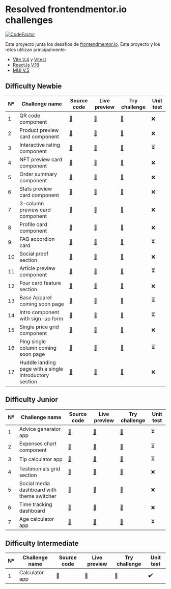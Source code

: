 # Resolved frontendmentor.io challenges

[![CodeFactor](https://www.codefactor.io/repository/github/javiluli/resolved-frontendmentor-challenges/badge)](https://www.codefactor.io/repository/github/javiluli/resolved-frontendmentor-challenges)

Este proyecto junta los desafios de [frontendmentor.io](https://www.frontendmentor.io/challenges/calculator-app-9lteq5N29). Este proyecto y los retos utilizan principalmente:

- [Vite V.4](https://vitejs.dev/) y [Vitest](https://vitest.dev/)
- [ReactJs V.18](https://es.legacy.reactjs.org/)
- [MUI V.5](https://mui.com/material-ui/getting-started/)

<!--
- :heavy_check_mark: Released as stable
- :x: Not too far from becoming stable, already released as unstable
- :hourglass_flowing_sand: Planning to build -->

## Difficulty Newbie

| Nº  | Challenge name                                         | Source code             | Live preview            | Try challenge                | Unit test                |
| --- | ------------------------------------------------------ | ----------------------- | ----------------------- | ---------------------------- | ------------------------ |
| 1   | QR code component                                      | [:link:][__code__n__1]  | [:link:][__live__n__1]  | [:link:][__challenge__n__1]  | :x:                      |
| 2   | Product preview card component                         | [:link:][__code__n__2]  | [:link:][__live__n__2]  | [:link:][__challenge__n__2]  | :x:                      |
| 3   | Interactive rating component                           | [:link:][__code__n__3]  | [:link:][__live__n__3]  | [:link:][__challenge__n__3]  | :hourglass_flowing_sand: |
| 4   | NFT preview card component                             | [:link:][__code__n__4]  | [:link:][__live__n__4]  | [:link:][__challenge__n__4]  | :x:                      |
| 5   | Order summary component                                | [:link:][__code__n__5]  | [:link:][__live__n__5]  | [:link:][__challenge__n__5]  | :x:                      |
| 6   | Stats preview card component                           | [:link:][__code__n__6]  | [:link:][__live__n__6]  | [:link:][__challenge__n__6]  | :x:                      |
| 7   | 3-column preview card component                        | [:link:][__code__n__7]  | [:link:][__live__n__7]  | [:link:][__challenge__n__7]  | :x:                      |
| 8   | Profile card component                                 | [:link:][__code__n__8]  | [:link:][__live__n__8]  | [:link:][__challenge__n__8]  | :x:                      |
| 9   | FAQ accordion card                                     | [:link:][__code__n__9]  | [:link:][__live__n__9]  | [:link:][__challenge__n__9]  | :hourglass_flowing_sand: |
| 10  | Social proof section                                   | [:link:][__code__n__10] | [:link:][__live__n__10] | [:link:][__challenge__n__10] | :x:                      |
| 11  | Article preview component                              | [:link:][__code__n__11] | [:link:][__live__n__11] | [:link:][__challenge__n__11] | :hourglass_flowing_sand: |
| 12  | Four card feature section                              | [:link:][__code__n__12] | [:link:][__live__n__12] | [:link:][__challenge__n__12] | :x:                      |
| 13  | Base Apparel coming soon page                          | [:link:][__code__n__13] | [:link:][__live__n__13] | [:link:][__challenge__n__13] | :hourglass_flowing_sand: |
| 14  | Intro component with sign-up form                      | [:link:][__code__n__14] | [:link:][__live__n__14] | [:link:][__challenge__n__14] | :hourglass_flowing_sand: |
| 15  | Single price grid component                            | [:link:][__code__n__15] | [:link:][__live__n__15] | [:link:][__challenge__n__15] | :x:                      |
| 16  | Ping single column coming soon page                    | [:link:][__code__n__16] | [:link:][__live__n__16] | [:link:][__challenge__n__16] | :hourglass_flowing_sand: |
| 17  | Huddle landing page with a single introductory section | [:link:][__code__n__17] | [:link:][__live__n__17] | [:link:][__challenge__n__17] | :x:                      |

## Difficulty Junior

| Nº  | Challenge name                             | Source code            | Live preview           | Try challenge               | Unit test                |
| --- | ------------------------------------------ | ---------------------- | ---------------------- | --------------------------- | ------------------------ |
| 1   | Advice generator app                       | [:link:][__code__j__1] | [:link:][__live__j__1] | [:link:][__challenge__j__1] | :hourglass_flowing_sand: |
| 2   | Expenses chart component                   | [:link:][__code__j__2] | [:link:][__live__j__2] | [:link:][__challenge__j__2] | :hourglass_flowing_sand: |
| 3   | Tip calculator app                         | [:link:][__code__j__3] | [:link:][__live__j__3] | [:link:][__challenge__j__3] | :hourglass_flowing_sand: |
| 4   | Testimonials grid section                  | [:link:][__code__j__4] | [:link:][__live__j__4] | [:link:][__challenge__j__4] | :x:                      |
| 5   | Social media dashboard with theme switcher | [:link:][__code__j__5] | [:link:][__live__j__5] | [:link:][__challenge__j__5] | :x:                      |
| 6   | Time tracking dashboard                    | [:link:][__code__j__6] | [:link:][__live__j__6] | [:link:][__challenge__j__6] | :x:                      |
| 7   | Age calculator app                         | [:link:][__code__j__7] | [:link:][__live__j__7] | [:link:][__challenge__j__7] | :hourglass_flowing_sand: |

## Difficulty Intermediate

| Nº  | Challenge name | Source code            | Live preview           | Try challenge               | Unit test          |
| --- | -------------- | ---------------------- | ---------------------- | --------------------------- | ------------------ |
| 1   | Calculator app | [:link:][__code__i__1] | [:link:][__live__i__1] | [:link:][__challenge__i__1] | :heavy_check_mark: |

<!-- #################################################################################################### -->
<!-- #################################### links to tables of contents ################################### -->
<!-- #################################################################################################### -->

<!-- ________________ Legend ________________ -->
<!-- Difficulty Newbie (1) ---------- Slug: n -->
<!-- Difficulty Junior (2) ---------- Slug: j -->
<!-- Difficulty Intermediate (3) ---- Slug: i -->
<!-- Difficulty Advanced (4) -------- Slug: a -->
<!-- Difficulty Guru (5) ------------ Slug: g -->

<!-- ################################################## -->
<!-- ############### Code links section ############### -->

<!-- Difficulty newbie -->

[__code__n__1]: https://github.com/javiluli/resolved-frontendmentor-challenges/tree/master/src/challenges/qr-code-component
[__code__n__2]: https://github.com/javiluli/resolved-frontendmentor-challenges/tree/master/src/challenges/product-preview-card-component
[__code__n__3]: https://github.com/javiluli/resolved-frontendmentor-challenges/tree/master/src/challenges/interactive-rating-component
[__code__n__4]: https://github.com/javiluli/resolved-frontendmentor-challenges/tree/master/src/challenges/nft-preview-card-component
[__code__n__5]: https://github.com/javiluli/resolved-frontendmentor-challenges/tree/master/src/challenges/order-summary-component
[__code__n__6]: https://github.com/javiluli/resolved-frontendmentor-challenges/tree/master/src/challenges/stats-preview-card-component
[__code__n__7]: https://github.com/javiluli/resolved-frontendmentor-challenges/tree/master/src/challenges/three-column-preview-card-component
[__code__n__8]: https://github.com/javiluli/resolved-frontendmentor-challenges/tree/master/src/challenges/profile-card-component
[__code__n__9]: https://github.com/javiluli/resolved-frontendmentor-challenges/tree/master/src/challenges/faq-accordion-card
[__code__n__10]: https://github.com/javiluli/resolved-frontendmentor-challenges/tree/master/src/challenges/social-proof-section
[__code__n__11]: https://github.com/javiluli/resolved-frontendmentor-challenges/tree/master/src/challenges/article-preview-component
[__code__n__12]: https://github.com/javiluli/resolved-frontendmentor-challenges/tree/master/src/challenges/four-card-feature-section
[__code__n__13]: https://github.com/javiluli/resolved-frontendmentor-challenges/tree/master/src/challenges/base-apparel-coming-soon-page
[__code__n__14]: https://github.com/javiluli/resolved-frontendmentor-challenges/tree/master/src/challenges/intro-component-with-sign-up-form
[__code__n__15]: https://github.com/javiluli/resolved-frontendmentor-challenges/tree/master/src/challenges/single-price-grid-component
[__code__n__16]: https://github.com/javiluli/resolved-frontendmentor-challenges/tree/master/src/challenges/ping-single-column-coming-soon-page
[__code__n__17]: https://github.com/javiluli/resolved-frontendmentor-challenges/tree/master/src/challenges/huddle-landing-page-with-a-single-introductory-section

<!-- Difficulty junior -->

[__code__j__1]: https://github.com/javiluli/resolved-frontendmentor-challenges/tree/master/src/challenges/advice-generator-app
[__code__j__2]: https://github.com/javiluli/resolved-frontendmentor-challenges/tree/master/src/challenges/expenses-chart-component
[__code__j__3]: https://github.com/javiluli/resolved-frontendmentor-challenges/tree/master/src/challenges/tip-calculator-app
[__code__j__4]: https://github.com/javiluli/resolved-frontendmentor-challenges/tree/master/src/challenges/testimonials-grid-section
[__code__j__5]: https://github.com/javiluli/resolved-frontendmentor-challenges/tree/master/src/challenges/social-media-dashboard-with-theme-switcher-master
[__code__j__6]: https://github.com/javiluli/resolved-frontendmentor-challenges/tree/master/src/challenges/time-tracking-dashboard
[__code__j__7]: https://github.com/javiluli/resolved-frontendmentor-challenges/tree/master/src/challenges/age-calculator-app

<!-- Difficulty intermediate -->

[__code__i__1]: https://github.com/javiluli/resolved-frontendmentor-challenges/tree/master/src/challenges/calculator-app

<!-- ################################################## -->
<!-- ############### Test links section ############### -->

<!-- Difficulty intermediate -->

[__test__i__1]: https://github.com/javiluli/resolved-frontendmentor-challenges/tree/master/src/challenges/calculator-app/components/CalculatorApp/CalculatorApp.test.jsx

<!-- ################################################## -->
<!-- ############### Live links section ############### -->

<!-- Difficulty newbie  -->

[__live__n__1]: https://rfmc.vercel.app/c/qr-code-component
[__live__n__2]: https://rfmc.vercel.app/c/product-preview-card-component
[__live__n__3]: https://rfmc.vercel.app/c/interactive-rating-component
[__live__n__4]: https://rfmc.vercel.app/c/nft-preview-card-component
[__live__n__5]: https://rfmc.vercel.app/c/order-summary-component
[__live__n__6]: https://rfmc.vercel.app/c/stats-preview-card-component
[__live__n__7]: https://rfmc.vercel.app/c/three-column-preview-card-component
[__live__n__8]: https://rfmc.vercel.app/c/profile-card-component
[__live__n__9]: https://rfmc.vercel.app/c/faq-accordion-card
[__live__n__10]: https://rfmc.vercel.app/c/social-proof-section
[__live__n__11]: https://rfmc.vercel.app/c/article-preview-component
[__live__n__12]: https://rfmc.vercel.app/c/four-card-feature-section
[__live__n__13]: https://rfmc.vercel.app/c/base-apparel-coming-soon-page
[__live__n__14]: https://rfmc.vercel.app/c/intro-component-with-sign-up-form
[__live__n__15]: https://rfmc.vercel.app/c/single-price-grid-component
[__live__n__16]: https://rfmc.vercel.app/c/ping-single-column-coming-soon-page
[__live__n__17]: https://rfmc.vercel.app/c/huddle-landing-page-with-a-single-introductory-section

<!-- Difficulty junior  -->

[__live__j__1]: https://rfmc.vercel.app/c/advice-generator-app
[__live__j__2]: https://rfmc.vercel.app/c/expenses-chart-component
[__live__j__3]: https://rfmc.vercel.app/c/tip-calculator-app
[__live__j__4]: https://rfmc.vercel.app/c/testimonials-grid-section
[__live__j__5]: https://rfmc.vercel.app/c/social-media-dashboard-with-theme-switcher-master
[__live__j__6]: https://rfmc.vercel.app/c/time-tracking-dashboard
[__live__j__7]: https://rfmc.vercel.app/c/age-calculator-app

<!-- Difficulty intermediate -->

[__live__i__1]: https://rfmc.vercel.app/c/calculator-app

<!-- ################################################## -->
<!-- ############ Challenge links section ############ -->

<!-- Difficulty newbie  -->

[__challenge__n__1]: https://www.frontendmentor.io/challenges/qr-code-component-iux_sIO_H
[__challenge__n__2]: https://www.frontendmentor.io/challenges/product-preview-card-component-GO7UmttRfa
[__challenge__n__3]: https://www.frontendmentor.io/challenges/interactive-rating-component-koxpeBUmI
[__challenge__n__4]: https://www.frontendmentor.io/challenges/nft-preview-card-component-SbdUL_w0U
[__challenge__n__5]: https://www.frontendmentor.io/challenges/order-summary-component-QlPmajDUj
[__challenge__n__6]: https://www.frontendmentor.io/challenges/stats-preview-card-component-8JqbgoU62
[__challenge__n__7]: https://www.frontendmentor.io/challenges/3column-preview-card-component-pH92eAR2-
[__challenge__n__8]: https://www.frontendmentor.io/challenges/profile-card-component-cfArpWshJ
[__challenge__n__9]: https://www.frontendmentor.io/challenges/faq-accordion-card-XlyjD0Oam
[__challenge__n__10]: https://www.frontendmentor.io/challenges/social-proof-section-6e0qTv_bA
[__challenge__n__11]: https://www.frontendmentor.io/challenges/article-preview-component-dYBN_pYFT
[__challenge__n__12]: https://www.frontendmentor.io/challenges/four-card-feature-section-weK1eFYK
[__challenge__n__13]: https://www.frontendmentor.io/challenges/base-apparel-coming-soon-page-5d46b47f8db8a7063f9331a0
[__challenge__n__14]: https://www.frontendmentor.io/challenges/intro-component-with-signup-form-5cf91bd49edda32581d28fd1
[__challenge__n__15]: https://www.frontendmentor.io/challenges/single-price-grid-component-5ce41129d0ff452fec5abbbc
[__challenge__n__16]: https://www.frontendmentor.io/challenges/ping-single-column-coming-soon-page-5cadd051fec04111f7b848da
[__challenge__n__17]: https://www.frontendmentor.io/challenges/huddle-landing-page-with-a-single-introductory-section-B_2Wvxgi0

<!-- Difficulty junior  -->

[__challenge__j__1]: https://www.frontendmentor.io/challenges/advice-generator-app-QdUG-13db
[__challenge__j__2]: https://www.frontendmentor.io/challenges/expenses-chart-component-e7yJBUdjwt
[__challenge__j__3]: https://www.frontendmentor.io/challenges/tip-calculator-app-ugJNGbJUX
[__challenge__j__4]: https://www.frontendmentor.io/challenges/testimonials-grid-section-Nnw6J7Un7
[__challenge__j__5]: https://www.frontendmentor.io/challenges/social-media-dashboard-with-theme-switcher-6oY8ozp_H
[__challenge__j__6]: https://www.frontendmentor.io/challenges/time-tracking-dashboard-UIQ7167Jw
[__challenge__j__7]: https://www.frontendmentor.io/challenges/age-calculator-app-dF9DFFpj-Q

<!-- Difficulty intermediate -->

[__challenge__i__1]: https://www.frontendmentor.io/challenges/calculator-app-9lteq5N29

